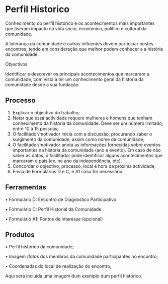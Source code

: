 # Perfil Historico

Conhecimento do perfil histórico e os acontecimentos mais importantes que tiveram impacto na vida sócio, económico, politico e cultural da comunidade.

A liderança da comunidade e outros influentes devem participar nestes encontros, tendo em consideração que melhor podem conhecer a a história da comunidade.

Objectivos

Identificar e descrever os principais acontecimentos que marcaram a comunidade, com vista a ter um conhecimento geral da historia da comunidade desde a sua fundação.

## Processo

1. Explicar o objectivo do trabalho;
2. Notar que essa actividade requere mulheres e homens que tenham conhecimento da história da comunidade. Deve ser um número limitado, entre 10 à 15 pessoas;
3. O facilitador/motivador inicia com a discussão, procurando saber o surgimento da comunidade, assim como nome da comunidade;
4. O facilitador/motivador anota as informações fornecidas sobre eventos importantes na historia da comunidade \(ano e evento\). Em caso de não saber as datas, o facilitador pode identificar alguns acontecimentos que marcaram o país \(ex. no ano da independência, etc\).
5. Concordar o objectivo, processo, local e hora da próxima actividade;
6. Envio de Formulários D e C, e A1 caso for necessário.

## Ferramentas

• Formulário D: Encontro de Diagnóstico Participativo

• Formulário C: Perfil Historial da Comunidade

• Formulário A1: Pontos de interesse \(opcional\)

## Produtos

• Perfil histórico da comunidade;

• Imagem /fotos dos membros da comunidade participantes no encontro;

• Coordenadas do local de realização do encontro,

Aqui será incluída uma imagem dum exemplo dum perfil histórico.

